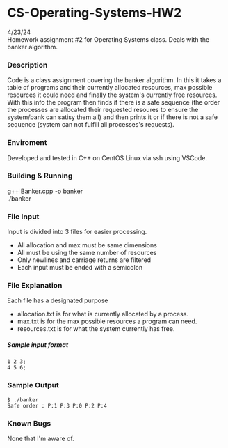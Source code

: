 # CS-Operating-Systems-HW2
4/23/24  
Homework assignment #2 for Operating Systems class. Deals with the banker algorithm.  

### Description
Code is a class assignment covering the banker algorithm. In this it takes a table of programs and their currently allocated resources, max possible resources it could need and finally the system's currently free resources. With this info the program then finds if there is a safe sequence (the order the processes are allocated their requested resoures to ensure the system/bank can satisy them all) and then prints it or if there is not a safe sequence (system can not fulfill all processes's requests).
### Enviroment
Developed and tested in C++ on CentOS Linux via ssh using VSCode.

### Building & Running
g++ Banker.cpp -o banker  
./banker

### File Input
Input is divided into 3 files for easier processing.
  - All allocation and max must be same dimensions
  - All must be using the same number of resources
  - Only newlines and carriage returns are filtered
  - Each input must be ended with a semicolon

### File Explanation
Each file has a designated purpose
 - allocation.txt is for what is currently allocated by a process.
 - max.txt is for the max possible resources a program can need.
 - resources.txt is for what the system currently has free.
##### Sample input format
```
1 2 3;
4 5 6;
```

### Sample Output
```
$ ./banker
Safe order : P:1 P:3 P:0 P:2 P:4 
```

### Known Bugs
None that I'm aware of.
